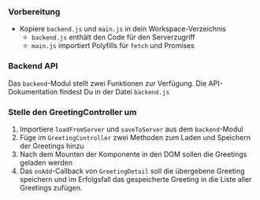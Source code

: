 ### Vorbereitung
* Kopiere `backend.js` und `main.js` in dein Workspace-Verzeichnis
  * `backend.js` enthält den Code für den Serverzugriff
  * `main.js` importiert Polyfills für `fetch` und Promises

### Backend API
Das `backend`-Modul stellt zwei Funktionen zur Verfügung. Die API-Dokumentation
findest Du in der Datei `backend.js`
  
### Stelle den GreetingController um
1. Importiere `loadFromServer` und `saveToServer` aus dem `backend`-Modul
2. Füge im `GreetingController` zwei Methoden zum Laden und Speichern der Greetings hinzu
3. Nach dem Mounten der Komponente in den DOM sollen die Greetings geladen werden
4. Das `onAdd`-Callback von `GreetingDetail` soll die übergebene Greeting speichern und im Erfolgsfall 
das gespeicherte Greeting in die Liste aller Greetings zufügen.
 

